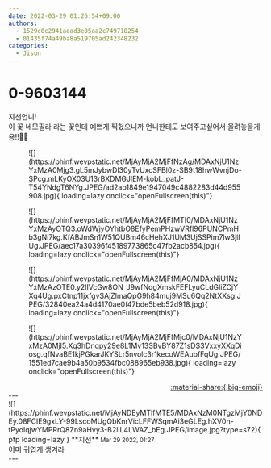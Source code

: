 ```yaml
---
date: 2022-03-29 01:26:54+09:00
authors:
  - 1529c0c2941aead3e05aa2c749718254
  - 01435f74a49ba8a519705ad242348232
categories:
  - Jisun
---
```


# 0-9603144

<div class="post-container" markdown="1">
<div class="content-container md-sidebar__scrollwrap" markdown="1">

지선언니!<br>이 꽃 네모필라 라는 꽃인데 예쁘게 찍혔으니까 언니한테도 보여주고싶어서 올려놓을게용!!💙✨
<figure markdown="1">
![](https://phinf.wevpstatic.net/MjAyMjA2MjFfNzAg/MDAxNjU1NzYxMzA0Mjg3.gL5mJybwDl30yTvUxcSFBl0z-SB9t18hwWvnjDo-SPcg.mLKyOX03U13rBXDMGJlEM-kobL_patJ-T54YNdgT6NYg.JPEG/ad2ab1849e1947049c4882283d44d955908.jpg){ loading=lazy onclick="openFullscreen(this)"}
</figure>

<figure markdown="1">
![](https://phinf.wevpstatic.net/MjAyMjA2MjFfMTI0/MDAxNjU1NzYxMzAyOTQ3.oWdWjyOYhtbO8EfyPemPHzwVRfl96PUNCPmHb3gNi7kg.KfABJmSn1W51QUBm46cHehXJ1UM3UjSSPim7lw3jllUg.JPEG/aec17a30396f45189773865c47fb2acb854.jpg){ loading=lazy onclick="openFullscreen(this)"}
</figure>

<figure markdown="1">
![](https://phinf.wevpstatic.net/MjAyMjA2MjFfMjA0/MDAxNjU1NzYxMzAzOTE0.y2lIVcGw8ON_J9wfNqgXmskFEFLyuCLdGliZCjYXq4Ug.pxCtnp11jxfgvSAjZlmaQpG9h84muj9MSu6Qq2NtXXsg.JPEG/32840ea24a4d4170ae0f47bde5beb52d918.jpg){ loading=lazy onclick="openFullscreen(this)"}
</figure>

<figure markdown="1">
![](https://phinf.wevpstatic.net/MjAyMjA2MjFfMjc0/MDAxNjU1NzYxMzA0MjI5.Xq3hDnqpy29e8L1Mv13SBvBY87Z1sDS3VxxyXXqDiosg.qfNvaBE1kjPGkarJKYSLr5nvolc3r1kecuWEAubfFqUg.JPEG/1551ed7cae9b4a50b9534fbc088965eb938.jpg){ loading=lazy onclick="openFullscreen(this)"}
</figure>


</div>
</div>

<div style="text-align: right;" markdown="1">
<a href="https://weverse.io/fromis9/fanpost/0-9603144" style="text-align: right;">:material-share:{.big-emoji}</a>
</div>
---

<div class="comments-container md-sidebar__scrollwrap" markdown="1">
<div class="comment" markdown="1">
<div class='id-container' markdown="1">
![](https://phinf.wevpstatic.net/MjAyNDEyMTlfMTE5/MDAxNzM0NTgzMjY0NDEy.08FClE9gxLY-99LscoMUgQbKnrVicLFFWSqmAi3eGLEg.hXV0n-tPyoIqjwYMPRrQ8Zn9aHvy3-B2llL4LWAZ_bEg.JPEG/image.jpg?type=s72){ pfp loading=lazy }
**<span class="artist">지선</span>** <small>Mar 29 2022, 01:27</small><br>
</div>
<div class='comment-body' markdown="1">
어머 귀엽게 생겨라
</div>
</div>
</div>
---
